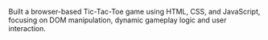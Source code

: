 Built a browser-based Tic-Tac-Toe game using HTML, CSS, and JavaScript, focusing on DOM manipulation, dynamic gameplay logic and user interaction.
